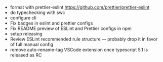 -   format with prettier-eslint https://github.com/prettier/prettier-eslint
-   do typechecking with swc
-   configure cli
-   Fix badges in eslint and prettier configs
-   Fix README preview of ESLint and Prettier configs in npm
-   setup releasing
-   Review ESLint recommended rule structure — probably drop it in favor of full manual config
-   remove auto-rename-tag VSCode extension once typescript 5.1 is released as RC
